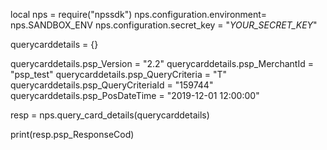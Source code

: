 local nps = require("npssdk")
nps.configuration.environment= nps.SANDBOX_ENV
nps.configuration.secret_key = "_YOUR_SECRET_KEY_"


querycarddetails = {}

querycarddetails.psp_Version = "2.2"
querycarddetails.psp_MerchantId = "psp_test"
querycarddetails.psp_QueryCriteria = "T"
querycarddetails.psp_QueryCriteriaId = "159744"
querycarddetails.psp_PosDateTime = "2019-12-01 12:00:00"

resp = nps.query_card_details(querycarddetails)

print(resp.psp_ResponseCod)
